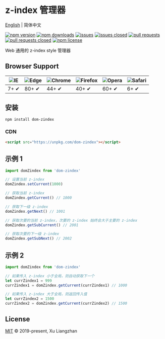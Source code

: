 # z-index 管理器

[English](README.md) | 简体中文  

[![npm version](https://img.shields.io/npm/v/dom-zindex.svg?style=flat-square)](https://www.npmjs.com/package/dom-zindex)
[![npm downloads](https://img.shields.io/npm/dt/dom-zindex.svg?style=flat-square)](https://npm-stat.com/charts.html?package=dom-zindex)
[![issues](https://img.shields.io/github/issues/x-extends/dom-zindex.svg)](https://github.com/x-extends/dom-zindex/issues)
[![issues closed](https://img.shields.io/github/issues-closed/x-extends/dom-zindex.svg)](https://github.com/x-extends/dom-zindex/issues?q=is%3Aissue+is%3Aclosed)
[![pull requests](https://img.shields.io/github/issues-pr/x-extends/dom-zindex.svg)](https://github.com/x-extends/dom-zindex/pulls)
[![pull requests closed](https://img.shields.io/github/issues-pr-closed/x-extends/dom-zindex.svg)](https://github.com/x-extends/dom-zindex/pulls?q=is%3Apr+is%3Aclosed)
[![npm license](https://img.shields.io/github/license/mashape/apistatus.svg)](LICENSE)

Web 通用的 z-index style 管理器  

## Browser Support

![IE](https://raw.github.com/alrra/browser-logos/master/src/archive/internet-explorer_7-8/internet-explorer_7-8_48x48.png) | ![Edge](https://raw.github.com/alrra/browser-logos/master/src/edge/edge_48x48.png) | ![Chrome](https://raw.github.com/alrra/browser-logos/master/src/chrome/chrome_48x48.png) | ![Firefox](https://raw.github.com/alrra/browser-logos/master/src/firefox/firefox_48x48.png) | ![Opera](https://raw.github.com/alrra/browser-logos/master/src/opera/opera_48x48.png) | ![Safari](https://raw.github.com/alrra/browser-logos/master/src/safari/safari_48x48.png)
--- | --- | --- | --- | --- | --- |
7+ ✔ | 80+ ✔ | 44+ ✔ | 40+ ✔ | 60+ ✔ | 6+ ✔ |

## 安装

```shell
npm install dom-zindex
```

### CDN

```HTML
<script src="https://unpkg.com/dom-zindex"></script>
```

## 示例 1

```javascript
import domZindex from 'dom-zindex'

// 设置当前 z-index
domZindex.setCurrent(1000)

// 获取当前 z-index
domZindex.getCurrent() // 1000

// 获取下一级 z-index
domZindex.getNext() // 1001

// 获取次要的当前 z-index，次要的 z-index 始终会大于主要的 z-index
domZindex.getSubCurrent() // 2001

// 获取次要的下一级 z-index
domZindex.getSubNext() // 2002
```

## 示例 2

```javascript
import domZindex from 'dom-zindex'

// 如果传入 z-index 小于全局，则自动获取下一个
let currZindex1 = 999
currZindex1 = domZindex.getCurrent(currZindex1) // 1000

// 如果传入 z-index 大于全局，则返回传入值
let currZindex2 = 1500
currZindex2 = domZindex.getCurrent(currZindex2) // 1500
```

## License

[MIT](LICENSE) © 2019-present, Xu Liangzhan
